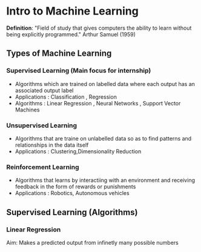 # Intro to Machine Learning 
**Definition**: "Field of study that gives computers the ability to learn without being explicitly programmed." Arthur Samuel (1959)

## Types of Machine Learning 
### Supervised Learning (Main focus for internship)
- Algorithms which are trained on labelled data where each output has an associated output label 
- Applications : Classification , Regression
- Algorithms : Linear Regression , Neural Networks , Support Vector Machines  
### Unsupervised Learning
- Algorithms that are traine on unlabelled data so as to find patterns and relationships in the data itself 
- Applications : Clustering,Dimensionality Reduction
### Reinforcement Learning 
- Algorithms that learns by interactiing with an environment and receiving feedback in the form of rewards or punishments
- Applications : Robotics, Autonomous vehicles


## Supervised Learning (Algorithms)
### Linear Regression 
Aim: Makes a predicted output from infinetly many possible numbers
